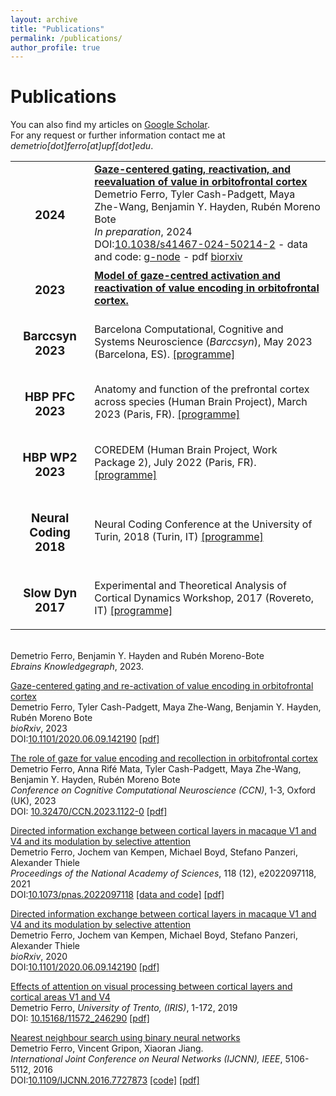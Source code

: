 ```yaml
---
layout: archive
title: "Publications"
permalink: /publications/
author_profile: true
---
```



<h1>Publications</h1>

You can also find my articles on [Google Scholar](https://scholar.google.com/citations?hl=en&user=rb2l4DcAAAAJ&hl=en).  
For any request or further information contact me at *demetrio[dot]ferro[at]upf[dot]edu*. 

<table style="border:none !important;">
<tr style="border:none !important;">
 <td style="border:none !important; text-align:center !important;"><h3>2024</h3></td>
 <td style="border:none !important;"><a href="https://doi.org/10.1038/s41467-024-50214-2" target="_blank"><b>Gaze-centered gating, reactivation, and reevaluation of value in orbitofrontal cortex</b></a><br/>
Demetrio Ferro, Tyler Cash-Padgett, Maya Zhe-Wang, Benjamin Y. Hayden, Rubén Moreno Bote<br/>
<i>In preparation</i>, 2024 <br/>
DOI:<a href="https://doi.org/10.1038/s41467-024-50214-2" target="_blank">10.1038/s41467-024-50214-2</a> - data and code: <a href="https://doi.org/10.12751/g-node.evlnq5">g-node</a> - pdf <a href="https://www.biorxiv.org/content/10.1101/2023.04.20.537677v3.full.pdf">biorxiv</a>
 </td>
</tr>
<tr style="border:none !important;">
 <td style="border:none !important; text-align:center !important;"><h3>2023</h3></td>
 <td style="border:none !important;"><a href="Model of gaze centred activation and reactivation of value encoding in orbitofrontal cortex."><b>Model of gaze-centred activation and reactivation of value encoding in orbitofrontal cortex.</b></a>
 </td>
</tr>
<tr style="border:none !important;">
 <td style="border:none !important; text-align:center !important;"><h3>Barccsyn 2023</h3></td>
 <td style="border:none !important;">Barcelona Computational, Cognitive and Systems Neuroscience (<i>Barccsyn</i>), May 2023 (Barcelona, ES). <a href="/abstracts/ProgrammeBSYN2023.pdf" type="application/pdf" target="_blank">[programme]</a>
 </td>
</tr>
 <tr style="border:none !important;">
 <td style="border:none !important; text-align:center !important;"><h3>HBP PFC 2023</h3></td>
 <td style="border:none !important;">Anatomy and function of the prefrontal cortex across species (Human Brain Project), March 2023 (Paris, FR). <a href="/abstracts/ProgrammeHBPPFC2023.pdf" type="application/pdf" target="_blank">[programme]</a>
 </td>
</tr>
 <tr style="border:none !important;">
 <td style="border:none !important; text-align:center !important;"><h3>HBP WP2 2023</h3></td>
 <td style="border:none !important;"> COREDEM (Human Brain Project, Work Package 2), July 2022 (Paris, FR). <a href="/abstracts/ProgrammeHBPCDM2022.pdf" type="application/pdf" target="_blank">[programme]</a>
 </td>
</tr>
<tr style="border:none !important;">
 <td style="border:none !important; text-align:center !important;"><h3>Neural Coding 2018</h3></td>
 <td style="border:none !important;">Neural Coding Conference at the University of Turin, 2018 (Turin, IT) <a href="/abstracts/ProgrammeNEUCOD2018.pdf" type="application/pdf" target="_blank">[programme]</a>
 </td>
</tr>
 <tr style="border:none !important;">
 <td style="border:none !important; text-align:center !important;"><h3>Slow Dyn 2017</h3></td>
 <td style="border:none !important;">Experimental and Theoretical Analysis of Cortical Dynamics Workshop, 2017 (Rovereto, IT) <a href="https://www.humanbrainproject.eu/en/follow-hbp/events/experimental-and-theoretical-analysis-cortical-dynamics-workshop" type="application/pdf" target="_blank">[programme]</a>
 </td>
</tr>
</table>



[]()<br/>
Demetrio Ferro, Benjamin Y. Hayden and Rubén Moreno-Bote <br/>
_Ebrains Knowledgegraph_, 2023. <br/>

[Gaze-centered gating and re-activation of value encoding in orbitofrontal cortex](https://www.biorxiv.org/content/10.1101/2023.04.20.537677v3.abstract)<br/>
Demetrio Ferro, Tyler Cash-Padgett, Maya Zhe-Wang, Benjamin Y. Hayden, Rubén Moreno Bote<br/>
_bioRxiv_, 2023 <br/>
DOI:[10.1101/2020.06.09.142190](https://doi.org/10.1101/2023.04.20.537677)
[[pdf]](https://www.biorxiv.org/content/10.1101/2023.04.20.537677v3.full.pdf)


[The role of gaze for value encoding and recollection in orbitofrontal cortex](https://2023.ccneuro.org/view_paper8951.html?PaperNum=1122)<br/>
Demetrio Ferro, Anna Rifé Mata, Tyler Cash-Padgett, Maya Zhe-Wang, Benjamin Y. Hayden, Rubén Moreno Bote<br/>
_Conference on Cognitive Computational Neuroscience (CCN)_, 1-3, Oxford (UK), 2023 <br/>
DOI: [10.32470/CCN.2023.1122-0](https://2023.ccneuro.org/view_paper8951.html?PaperNum=1122)
[[pdf]](https://2023.ccneuro.org/proceedings/0000615.pdf?s=W&pn=1122)

[Directed information exchange between cortical layers in macaque V1 and V4 and its modulation by selective attention](https://www.pnas.org/doi/abs/10.1073/pnas.2022097118)<br/>
Demetrio Ferro, Jochem van Kempen, Michael Boyd, Stefano Panzeri, Alexander Thiele<br/>
_Proceedings of the National Academy of Sciences_, 118 (12), e2022097118, 2021 <br/>
DOI:[10.1073/pnas.2022097118](https://doi.org/10.1073/pnas.2022097118)
[[data and code]](https://gin.g-node.org/56Fe/V1-V4-LFPs-and-Visual-Attention) [[pdf]](https://www.pnas.org/doi/reader/10.1073/pnas.2022097118)


[Directed information exchange between cortical layers in macaque V1 and V4 and its modulation by selective attention](https://www.biorxiv.org/content/10.1101/2020.06.09.142190v1)<br/>
Demetrio Ferro, Jochem van Kempen, Michael Boyd, Stefano Panzeri, Alexander Thiele<br/>
_bioRxiv_, 2020 <br/>
DOI:[10.1101/2020.06.09.142190](https://doi.org/10.1101/2020.06.09.142190)
[[pdf]](https://www.biorxiv.org/content/10.1101/2020.06.09.142190v1.full.pdf)

[Effects of attention on visual processing between cortical layers and cortical areas V1 and V4](https://hdl.handle.net/11572/246290) <br />
Demetrio Ferro, _University of Trento, (IRIS)_, 1-172, 2019<br />
DOI: [10.15168/11572_246290](https://dx.doi.org/10.15168/11572_246290)
[[pdf]](https://iris.unitn.it/retrieve/e3835195-f568-72ef-e053-3705fe0ad821/DFerro-Thesis-final-updated-reviews-ok.pdf)


[Nearest neighbour search using binary neural networks](https://ieeexplore.ieee.org/abstract/document/7727873/) <br />
Demetrio Ferro, Vincent Gripon, Xiaoran Jiang.<br />
*International Joint Conference on Neural Networks (IJCNN), IEEE*, 5106-5112, 2016 <br />
DOI:[10.1109/IJCNN.2016.7727873](https://doi.org/10.1109/IJCNN.2016.7727873) 
[[code]](https://gin.g-node.org/56Fe/Nearest-Neighbour-Search-Neural-Networks-Product-Quantization) [[pdf]](http://www.vincent-gripon.com/files/conf/2016-IJCNN.pdf)<br /> 
